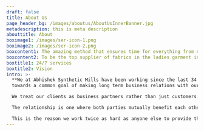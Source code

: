 ```yaml
---
draft: false
title: About Us
page_header_bg: /images/aboutus/AboutUsInnerBanner.jpg
metadescription: this is meta description
abouttitle: About
boximage1: /images/ser-icon-1.png
boximage2: /images/ser-icon-2.png
boxcontent1: The amazing method that ensures time for everything from now life!
boxcontent2: To be the top supplier of fabrics in the ladies garment industry.
boxtitle1: 24/7 services
boxtitle2: Vision
intro: >-
  **We at Abhishek Synthetic Mills have been working since the last 34 years
  towards a common goal of making long term business relations with our clients.

  We treat our clients as business partners rather than just customers.

  The relationship is one where both parties mutually benefit each other over long term.

  This is the reason we work twice as hard as anyone else to provide the best quality fabric at the most competitive rates.**
---
```

